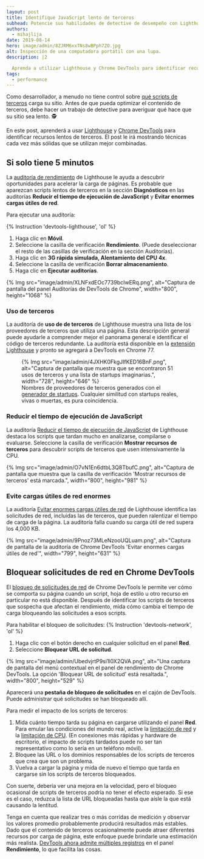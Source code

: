 ```yaml
---
layout: post
title: Identifique JavaScript lento de terceros
subhead: Potencie sus habilidades de detective de desempeño con Lighthouse y Chrome DevTools.
authors:
  - mihajlija
date: 2019-08-14
hero: image/admin/8ZJRM6xxTNs8wBPph7ZO.jpg
alt: Inspección de una computadora portátil con una lupa.
description: |2

  Aprenda a utilizar Lighthouse y Chrome DevTools para identificar recursos lentos de terceros.
tags:
  - performance
---
```


Como desarrollador, a menudo no tiene control sobre [qué scripts de terceros](/third-party-javascript/#network) carga su sitio. Antes de que pueda optimizar el contenido de terceros, debe hacer un trabajo de detective para averiguar qué hace que su sitio sea lento. 🕵️

En este post, aprenderá a usar [Lighthouse](https://developer.chrome.com/docs/lighthouse/overview/) y [Chrome DevTools](https://developer.chrome.com/docs/devtools/) para identificar recursos lentos de terceros. El post le irá mostrando técnicas cada vez más sólidas que se utilizan mejor combinadas.

## Si solo tiene 5 minutos

La [auditoría de rendimiento](https://developer.chrome.com/docs/lighthouse/performance/) de Lighthouse le ayuda a descubrir oportunidades para acelerar la carga de páginas. Es probable que aparezcan scripts lentos de terceros en la sección **Diagnósticos** en las auditorías **Reducir el tiempo de ejecución de JavaScript** y **Evitar enormes cargas útiles de red**.

Para ejecutar una auditoría:

{% Instruction 'devtools-lighthouse', 'ol' %}

1. Haga clic en **Móvil**.
2. Seleccione la casilla de verificación **Rendimiento**. (Puede deseleccionar el resto de las casillas de verificación en la sección Auditorías).
3. Haga clic en **3G rápida simulada, Alentamiento del CPU 4x**.
4. Seleccione la casilla de verificación **Borrar almacenamiento**.
5. Haga clic en **Ejecutar auditorías**.

{% Img src="image/admin/XLNFxdEOc7739bcIwERq.png", alt="Captura de pantalla del panel Auditorías de DevTools de Chrome", width="800", height="1068" %}

### Uso de terceros

La auditoría de **uso de de terceros** de Lighthouse muestra una lista de los proveedores de terceros que utiliza una página. Esta descripción general puede ayudarle a comprender mejor el panorama general e identificar el código de terceros redundante. La auditoría está disponible en la [extensión Lighthouse](https://chrome.google.com/webstore/detail/lighthouse/blipmdconlkpinefehnmjammfjpmpbjk?hl=en) y pronto se agregará a DevTools en Chrome 77.

<figure>{% Img src="image/admin/4JXHK0FkgJIfKED16BnF.png", alt="Captura de pantalla que muestra que se encontraron 51 usos de terceros y una lista de startups imaginarias.", width="728", height="646" %}<figcaption> Nombres de proveedores de terceros generados con el <a href="http://tiffzhang.com/startup/?s=641553836036">generador de startups</a>. Cualquier similitud con startups reales, vivas o muertas, es pura coincidencia.</figcaption></figure>

### Reducir el tiempo de ejecución de JavaScript

La auditoría [Reducir el tiempo de ejecución de JavaScript](https://developer.chrome.com/docs/lighthouse/performance/bootup-time/) de Lighthouse destaca los scripts que tardan mucho en analizarse, compilarse o evaluarse. Seleccione la casilla de verificación **Mostrar recursos de terceros** para descubrir scripts de terceros que usen intensivamente la CPU.

{% Img src="image/admin/O7vN1En6dtbL3Q8TbufC.png", alt="Captura de pantalla que muestra que la casilla de verificación 'Mostrar recursos de terceros' está marcada.", width="800", height="981" %}

### Evite cargas útiles de red enormes

La auditoría [Evitar enormes cargas útiles de red](/total-byte-weight) de Lighthouse identifica las solicitudes de red, incluidas las de terceros, que pueden ralentizar el tiempo de carga de la página. La auditoría falla cuando su carga útil de red supera los 4,000 KB.

{% Img src="image/admin/9Pnoz73MLeNzooUQLuam.png", alt="Captura de pantalla de la auditoría de Chrome DevTools 'Evitar enormes cargas útiles de red'", width="799", height="631" %}

## Bloquear solicitudes de red en Chrome DevTools

El [bloqueo de solicitudes de red](https://developer.chrome.com/docs/devtools/network/#block) de Chrome DevTools le permite ver cómo se comporta su página cuando un script, hoja de estilo u otro recurso en particular no está disponible. Después de identificar los scripts de terceros que sospecha que afectan el rendimiento, mida cómo cambia el tiempo de carga bloqueando las solicitudes a esos scripts.

Para habilitar el bloqueo de solicitudes: {% Instruction 'devtools-network', 'ol' %}

1. Haga clic con el botón derecho en cualquier solicitud en el panel **Red**.
2. Seleccione **Bloquear URL de solicitud**.

{% Img src="image/admin/UbedvjrtP9si1l0X2QVA.png", alt="Una captura de pantalla del menú contextual en el panel de rendimiento de Chrome DevTools. La opción 'Bloquear URL de solicitud' está resaltada.", width="800", height="529" %}

Aparecerá una **pestaña de bloqueo de solicitudes** en el cajón de DevTools. Puede administrar qué solicitudes se han bloqueado allí.

Para medir el impacto de los scripts de terceros:

1. Mida cuánto tiempo tarda su página en cargarse utilizando el panel **Red**. Para emular las condiciones del mundo real, active la [limitación de red](https://developer.chrome.com/docs/devtools/network/#throttle) y la [limitación de CPU](https://developers.google.com/web/updates/2017/07/devtools-release-notes#throttling). (En conexiones más rápidas y hardware de escritorio, el impacto de scripts tardados puede no ser tan representativo como lo sería en un teléfono móvil).
2. Bloquee las URL o los dominios responsables de los scripts de terceros que crea que son un problema.
3. Vuelva a cargar la página y mida de nuevo el tiempo que tarda en cargarse sin los scripts de terceros bloqueados.

Con suerte, debería ver una mejora en la velocidad, pero el bloqueo ocasional de scripts de terceros podría no tener el efecto esperado. Si ese es el caso, reduzca la lista de URL bloqueadas hasta que aísle la que está causando la lentitud.

Tenga en cuenta que realizar tres o más corridas de medición y observar los valores promedio probablemente producirá resultados más estables. Dado que el contenido de terceros ocasionalmente puede atraer diferentes recursos por carga de página, este enfoque puede brindarle una estimación más realista. [DevTools ahora admite múltiples registros](https://twitter.com/ChromeDevTools/status/963820146388221952) en el panel  **Rendimiento**, lo que facilita las cosas.
